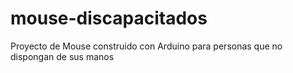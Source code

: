 # mouse-discapacitados
Proyecto de Mouse construido con Arduino para personas que no dispongan de sus manos
